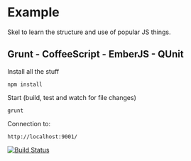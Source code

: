 Example
=======

Skel to learn the structure and use of popular JS things.

Grunt - CoffeeScript - EmberJS - QUnit
--------------------------------------

Install all the stuff

    npm install

Start (build, test and watch for file changes)

    grunt

Connection to:

    http://localhost:9001/



[![Build Status](https://drone.io/github.com/bugthing/example-emberjs-coffee/status.png)](https://drone.io/github.com/bugthing/example-emberjs-coffee/latest)
